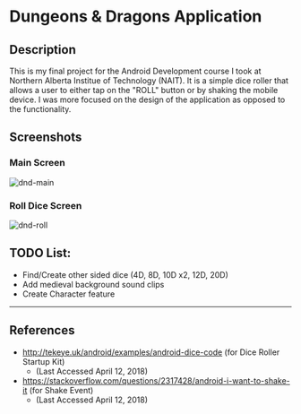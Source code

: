 # Dungeons & Dragons Application
## Description
This is my final project for the Android Development course I took at Northern Alberta Institue of Technology (NAIT). It is a simple
dice roller that allows a user to either tap on the "ROLL" button or by shaking the mobile device. I was more focused on the design of
the application as opposed to the functionality.

## Screenshots
### Main Screen
![dnd-main](https://user-images.githubusercontent.com/21271240/39798484-ffc200ec-531d-11e8-927d-4f3f56926640.png)
### Roll Dice Screen
![dnd-roll](https://user-images.githubusercontent.com/21271240/39798498-09c2899a-531e-11e8-898e-9f2395c7f634.png)

## TODO List:
  - Find/Create other sided dice (4D, 8D, 10D x2, 12D, 20D)
  - Add medieval background sound clips
  - Create Character feature
---
## References
  - http://tekeye.uk/android/examples/android-dice-code (for Dice Roller Startup Kit)
    - (Last Accessed April 12, 2018)
  - https://stackoverflow.com/questions/2317428/android-i-want-to-shake-it (for Shake Event)
    - (Last Accessed April 12, 2018)
